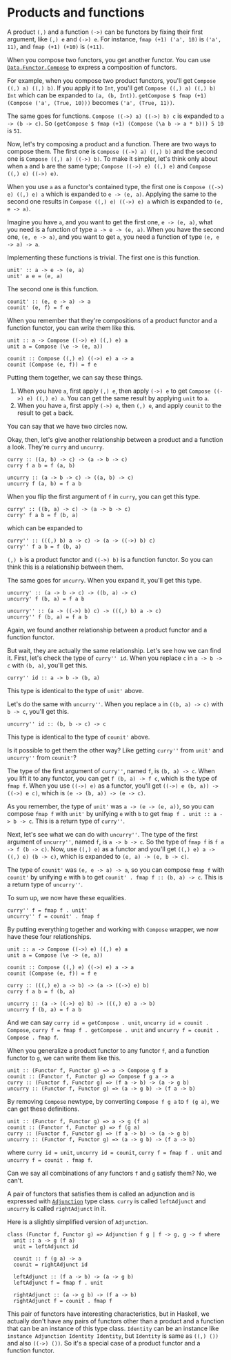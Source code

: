 # Products and functions

A product `(,)` and a function `(->)` can be functors by fixing their first argument, like `(,) e` and `(->) e`. For instance, `fmap (+1) ('a', 10)` is `('a', 11)`, and `fmap (+1) (+10)` is `(+11)`.

When you compose two functors, you get another functor. You can use [`Data.Functor.Compose`](https://hackage.haskell.org/package/base/docs/Data-Functor-Compose.html#t:Compose) to express a composition of functors.

For example, when you compose two product functors, you'll get `Compose ((,) a) ((,) b)`. If you apply it to `Int`, you'll get `Compose ((,) a) ((,) b) Int` which can be expanded to `(a, (b, Int))`. `getCompose $ fmap (+1) (Compose ('a', (True, 10)))` becomes `('a', (True, 11))`.

The same goes for functions. `Compose ((->) a) ((->) b) c` is expanded to `a -> (b -> c)`. So `(getCompose $ fmap (+1) (Compose (\a b -> a * b))) 5 10` is `51`.

Now, let's try composing a product and a function. There are two ways to compose them. The first one is `Compose ((->) a) ((,) b)` and the second one is `Compose ((,) a) ((->) b)`. To make it simpler, let's think only about when `a` and `b` are the same type; `Compose ((->) e) ((,) e)` and `Compose ((,) e) ((->) e)`.

When you use `a` as a functor's contained type, the first one is `Compose ((->) e) ((,) e) a` which is expanded to `e -> (e, a)`. Applying the same to the second one results in `Compose ((,) e) ((->) e) a` which is expanded to `(e, e -> a)`.

Imagine you have `a`, and you want to get the first one, `e -> (e, a)`, what you need is a function of type `a -> e -> (e, a)`. When you have the second one, `(e, e -> a)`, and you want to get `a`, you need a function of type `(e, e -> a) -> a`.

Implementing these functions is trivial. The first one is this function.

```
unit' :: a -> e -> (e, a)
unit' a e = (e, a)
```

The second one is this function.

```
counit' :: (e, e -> a) -> a
counit' (e, f) = f e
```

When you remember that they're compositions of a product functor and a function functor, you can write them like this.

```
unit :: a -> Compose ((->) e) ((,) e) a
unit a = Compose (\e -> (e, a))

counit :: Compose ((,) e) ((->) e) a -> a
counit (Compose (e, f)) = f e
```

Putting them together, we can say these things.

1. When you have `a`, first apply `(,) e`, then apply `(->) e` to get `Compose ((->) e) ((,) e) a`. You can get the same result by applying `unit` to `a`.
2. When you have `a`, first apply `(->) e`, then `(,) e`, and apply `counit` to the result to get `a` back.

You can say that we have two circles now.

Okay, then, let's give another relationship between a product and a function a look. They're `curry` and `uncurry`.

```
curry :: ((a, b) -> c) -> (a -> b -> c)
curry f a b = f (a, b)

uncurry :: (a -> b -> c) -> ((a, b) -> c)
uncurry f (a, b) = f a b
```

When you flip the first argument of `f` in `curry`, you can get this type.

```
curry' :: ((b, a) -> c) -> (a -> b -> c)
curry' f a b = f (b, a)
```

which can be expanded to

```
curry'' :: (((,) b) a -> c) -> (a -> ((->) b) c)
curry'' f a b = f (b, a)
```

`(,) b` is a product functor and `((->) b)` is a function functor. So you can think this is a relationship between them.

The same goes for `uncurry`. When you expand it, you'll get this type.

```
uncurry' :: (a -> b -> c) -> ((b, a) -> c)
uncurry' f (b, a) = f a b

uncurry'' :: (a -> ((->) b) c) -> (((,) b) a -> c)
uncurry'' f (b, a) = f a b
```

Again, we found another relationship between a product functor and a function functor.

But wait, they are actually the same relationship. Let's see how we can find it. First, let's check the type of `curry'' id`. When you replace `c` in `a -> b -> c` with `(b, a)`, you'll get this.

```
curry'' id :: a -> b -> (b, a)
```

This type is identical to the type of `unit'` above.

Let's do the same with `uncurry''`. When you replace `a` in `((b, a) -> c)` with `b -> c`, you'll get this.

```
uncurry'' id :: (b, b -> c) -> c
```

This type is identical to the type of `counit'` above.

Is it possible to get them the other way? Like getting `curry''` from `unit'` and `uncurry''` from `counit'`?

The type of the first argument of `curry''`, named `f`, is `(b, a) -> c`. When you lift it to any functor, you can get `f (b, a) -> f c`, which is the type of `fmap f`. When you use `((->) e)` as a functor, you'll get `((->) e (b, a)) -> ((->) e c)`, which is `(e -> (b, a)) -> (e -> c)`.

As you remember, the type of `unit'` was `a -> (e -> (e, a))`, so you can compose `fmap f` with `unit'` by unifying `e` with `b` to get `fmap f . unit :: a -> b -> c`. This is a return type of `curry''`.

Next, let's see what we can do with `uncurry''`. The type of the first argument of `uncurry''`, named `f`, is `a -> b -> c`. So the type of `fmap f` is `f a -> f (b -> c)`. Now, use `((,) e)` as a functor and you'll get `((,) e) a -> ((,) e) (b -> c)`, which is expanded to `(e, a) -> (e, b -> c)`.

The type of `counit'` was `(e, e -> a) -> a`, so you can compose `fmap f` with `counit'` by unifying `e` with `b` to get `counit' . fmap f :: (b, a) -> c`. This is a return type of `uncurry''`.

To sum up, we now have these equalities.

```
curry'' f = fmap f . unit'
uncurry'' f = counit' . fmap f
```

By putting everything together and working with `Compose` wrapper, we now have these four relationships.

```
unit :: a -> Compose ((->) e) ((,) e) a
unit a = Compose (\e -> (e, a))

counit :: Compose ((,) e) ((->) e) a -> a
counit (Compose (e, f)) = f e

curry :: (((,) e) a -> b) -> (a -> ((->) e) b)
curry f a b = f (b, a)

uncurry :: (a -> ((->) e) b) -> (((,) e) a -> b)
uncurry f (b, a) = f a b
```

And we can say `curry id = getCompose . unit`, `uncurry id = counit . Compose`, `curry f = fmap f . getCompose . unit` and `uncurry f = counit . Compose . fmap f`.

When you generalize a product functor to any functor `f`, and a function functor to `g`, we can write them like this.

```
unit :: (Functor f, Functor g) => a -> Compose g f a
counit :: (Functor f, Functor g) => Compose f g a -> a
curry :: (Functor f, Functor g) => (f a -> b) -> (a -> g b)
uncurry :: (Functor f, Functor g) => (a -> g b) -> (f a -> b)
```

By removing `Compose` newtype, by converting `Compose f g a` to `f (g a)`, we can get these definitions.

```
unit :: (Functor f, Functor g) => a -> g (f a)
counit :: (Functor f, Functor g) => f (g a)
curry :: (Functor f, Functor g) => (f a -> b) -> (a -> g b)
uncurry :: (Functor f, Functor g) => (a -> g b) -> (f a -> b)
```

where `curry id = unit`, `uncurry id = counit`, `curry f = fmap f . unit` and `uncurry f = counit . fmap f`.

Can we say all combinations of any functors `f` and `g` satisfy them? No, we can't.

A pair of functors that satisfies them is called an adjunction and is expressed with [`Adjunction`](https://hackage.haskell.org/package/adjunctions/docs/Data-Functor-Adjunction.html#t:Adjunction) type class. `curry` is called `leftAdjunct` and `uncurry` is called `rightAdjunct` in it.

Here is a slightly simplified version of `Adjunction`.

```
class (Functor f, Functor g) => Adjunction f g | f -> g, g -> f where
  unit :: a -> g (f a)
  unit = leftAdjunct id

  counit :: f (g a) -> a
  counit = rightAdjunct id

  leftAdjunct :: (f a -> b) -> (a -> g b)
  leftAdjunct f = fmap f . unit

  rightAdjunct :: (a -> g b) -> (f a -> b)
  rightAdjunct f = counit . fmap f
```

This pair of functors have interesting characteristics, but in Haskell, we actually don't have any pairs of functors other than a product and a function that can be an instance of this type class. `Identity` can be an instance like `instance Adjunction Identity Identity`, but `Identity` is same as `((,) ())` and also `((->) ())`. So it's a special case of a product functor and a function functor.
